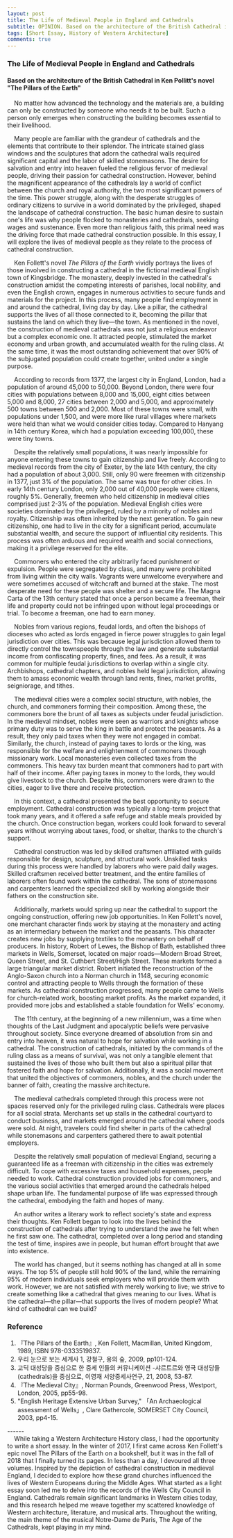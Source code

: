 ```yaml
---
layout: post
title: The Life of Medieval People in England and Cathedrals
subtitle: OPINION. Based on the architecture of the British Cathedral in Ken Pollitt's novel "The Pillars of the Earth"
tags: [Short Essay, History of Western Architecture]
comments: true
---
```


### The Life of Medieval People in England and Cathedrals
#### Based on the architecture of the British Cathedral in Ken Pollitt's novel "The Pillars of the Earth"
&nbsp; &nbsp; No matter how advanced the technology and the materials are, a building can only be constructed by someone who needs it to be built. Such a person only emerges when constructing the building becomes essential to their livelihood.
<br/>

&nbsp; &nbsp; Many people are familiar with the grandeur of cathedrals and the elements that contribute to their splendor. The intricate stained glass windows and the sculptures that adorn the cathedral walls required significant capital and the labor of skilled stonemasons. The desire for salvation and entry into heaven fueled the religious fervor of medieval people, driving their passion for cathedral construction. However, behind the magnificent appearance of the cathedrals lay a world of conflict between the church and royal authority, the two most significant powers of the time. This power struggle, along with the desperate struggles of ordinary citizens to survive in a world dominated by the privileged, shaped the landscape of cathedral construction. The basic human desire to sustain one's life was why people flocked to monasteries and cathedrals, seeking wages and sustenance. Even more than religious faith, this primal need was the driving force that made cathedral construction possible. In this essay, I will explore the lives of medieval people as they relate to the process of cathedral construction.
<br/>

&nbsp; &nbsp; Ken Follett's novel _The Pillars of the Earth_ vividly portrays the lives of those involved in constructing a cathedral in the fictional medieval English town of Kingsbridge. The monastery, deeply invested in the cathedral's construction amidst the competing interests of parishes, local nobility, and even the English crown, engages in numerous activities to secure funds and materials for the project. In this process, many people find employment in and around the cathedral, living day by day. Like a pillar, the cathedral supports the lives of all those connected to it, becoming the pillar that sustains the land on which they live—the town. As mentioned in the novel, the construction of medieval cathedrals was not just a religious endeavor but a complex economic one. It attracted people, stimulated the market economy and urban growth, and accumulated wealth for the ruling class. At the same time, it was the most outstanding achievement that over 90% of the subjugated population could create together, united under a single purpose.
<br/>

&nbsp; &nbsp; According to records from 1377, the largest city in England, London, had a population of around 45,000 to 50,000. Beyond London, there were four cities with populations between 8,000 and 15,000, eight cities between 5,000 and 8,000, 27 cities between 2,000 and 5,000, and approximately 500 towns between 500 and 2,000. Most of these towns were small, with populations under 1,500, and were more like rural villages where markets were held than what we would consider cities today. Compared to Hanyang in 14th century Korea, which had a population exceeding 100,000, these were tiny towns.
<br/>

&nbsp; &nbsp; Despite the relatively small populations, it was nearly impossible for anyone entering these towns to gain citizenship and live freely. According to medieval records from the city of Exeter, by the late 14th century, the city had a population of about 3,000. Still, only 90 were freemen with citizenship in 1377, just 3% of the population. The same was true for other cities. In early 14th century London, only 2,000 out of 40,000 people were citizens, roughly 5%. Generally, freemen who held citizenship in medieval cities comprised just 2-3% of the population. Medieval English cities were societies dominated by the privileged, ruled by a minority of nobles and royalty. Citizenship was often inherited by the next generation. To gain new citizenship, one had to live in the city for a significant period, accumulate substantial wealth, and secure the support of influential city residents. This process was often arduous and required wealth and social connections, making it a privilege reserved for the elite.
<br/>

&nbsp; &nbsp; Commoners who entered the city arbitrarily faced punishment or expulsion. People were segregated by class, and many were prohibited from living within the city walls. Vagrants were unwelcome everywhere and were sometimes accused of witchcraft and burned at the stake. The most desperate need for these people was shelter and a secure life. The Magna Carta of the 13th century stated that once a person became a freeman, their life and property could not be infringed upon without legal proceedings or trial. To become a freeman, one had to earn money.
<br/>

&nbsp; &nbsp; Nobles from various regions, feudal lords, and often the bishops of dioceses who acted as lords engaged in fierce power struggles to gain legal jurisdiction over cities. This was because legal jurisdiction allowed them to directly control the townspeople through the law and generate substantial income from confiscating property, fines, and fees. As a result, it was common for multiple feudal jurisdictions to overlap within a single city. Archbishops, cathedral chapters, and nobles held legal jurisdiction, allowing them to amass economic wealth through land rents, fines, market profits, seigniorage, and tithes.
<br/>

&nbsp; &nbsp; The medieval cities were a complex social structure, with nobles, the church, and commoners forming their composition. Among these, the commoners bore the brunt of all taxes as subjects under feudal jurisdiction. In the medieval mindset, nobles were seen as warriors and knights whose primary duty was to serve the king in battle and protect the peasants. As a result, they only paid taxes when they were not engaged in combat. Similarly, the church, instead of paying taxes to lords or the king, was responsible for the welfare and enlightenment of commoners through missionary work. Local monasteries even collected taxes from the commoners. This heavy tax burden meant that commoners had to part with half of their income. After paying taxes in money to the lords, they would give livestock to the church. Despite this, commoners were drawn to the cities, eager to live there and receive protection.
<br/>

&nbsp; &nbsp; In this context, a cathedral presented the best opportunity to secure employment. Cathedral construction was typically a long-term project that took many years, and it offered a safe refuge and stable meals provided by the church. Once construction began, workers could look forward to several years without worrying about taxes, food, or shelter, thanks to the church's support.
<br/>

&nbsp; &nbsp; Cathedral construction was led by skilled craftsmen affiliated with guilds responsible for design, sculpture, and structural work. Unskilled tasks during this process were handled by laborers who were paid daily wages. Skilled craftsmen received better treatment, and the entire families of laborers often found work within the cathedral. The sons of stonemasons and carpenters learned the specialized skill by working alongside their fathers on the construction site.
<br/>

&nbsp; &nbsp; Additionally, markets would spring up near the cathedral to support the ongoing construction, offering new job opportunities. In Ken Follett's novel, one merchant character finds work by staying at the monastery and acting as an intermediary between the market and the peasants. This character creates new jobs by supplying textiles to the monastery on behalf of producers. In history, Robert of Lewes, the Bishop of Bath, established three markets in Wells, Somerset, located on major roads—Modern Broad Street, Queen Street, and St. Cuthbert Street/High Street. These markets formed a large triangular market district. Robert initiated the reconstruction of the Anglo-Saxon church into a Norman church in 1148, securing economic control and attracting people to Wells through the formation of these markets. As cathedral construction progressed, many people came to Wells for church-related work, boosting market profits. As the market expanded, it provided more jobs and established a stable foundation for Wells' economy.
<br/>

&nbsp; &nbsp; The 11th century, at the beginning of a new millennium, was a time when thoughts of the Last Judgment and apocalyptic beliefs were pervasive throughout society. Since everyone dreamed of absolution from sin and entry into heaven, it was natural to hope for salvation while working in a cathedral. The construction of cathedrals, initiated by the commands of the ruling class as a means of survival, was not only a tangible element that sustained the lives of those who built them but also a spiritual pillar that fostered faith and hope for salvation. Additionally, it was a social movement that united the objectives of commoners, nobles, and the church under the banner of faith, creating the massive architecture. 
<br/>

&nbsp; &nbsp; The medieval cathedrals completed through this process were not spaces reserved only for the privileged ruling class. Cathedrals were places for all social strata. Merchants set up stalls in the cathedral courtyard to conduct business, and markets emerged around the cathedral where goods were sold. At night, travelers could find shelter in parts of the cathedral while stonemasons and carpenters gathered there to await potential employers.
<br/>

&nbsp; &nbsp; Despite the relatively small population of medieval England, securing a guaranteed life as a freeman with citizenship in the cities was extremely difficult. To cope with excessive taxes and household expenses, people needed to work. Cathedral construction provided jobs for commoners, and the various social activities that emerged around the cathedrals helped shape urban life. The fundamental purpose of life was expressed through the cathedral, embodying the faith and hopes of many.
<br/>

&nbsp; &nbsp; An author writes a literary work to reflect society's state and express their thoughts. Ken Follett began to look into the lives behind the construction of cathedrals after trying to understand the awe he felt when he first saw one. The cathedral, completed over a long period and standing the test of time, inspires awe in people, but human effort brought that awe into existence.
<br/>

&nbsp; &nbsp; The world has changed, but it seems nothing has changed at all in some ways. The top 5% of people still hold 90% of the land, while the remaining 95% of modern individuals seek employers who will provide them with work. However, we are not satisfied with merely working to live; we strive to create something like a cathedral that gives meaning to our lives. What is the cathedral—the pillar—that supports the lives of modern people? What kind of cathedral can we build?
<br/>

### Reference
1. 『The Pillars of the Earth』, Ken Follett, Macmillan, United Kingdom, 1989, ISBN 978-0333519837. <br/>
2. 우리 눈으로 보는 세계사 1, 강철구, 용의 숲, 2009, pp101-124. <br/>
3. 고딕 대성당을 중심으로 한 중세 인들의 커뮤니케이션 -샤르트르와 영국 대성당들(cathedrals)을 중심으로, 이영재 서양중세사연구, 21, 2008, 53-87. <br/>
4. 『The Medieval City』, Norman Pounds, Greenwood Press, Westport, London, 2005, pp55-98. <br/>
5. "English Heritage Extensive Urban Survey," 「An Archaeological assessment of Wells」, Clare Gathercole, SOMERSET City Council, 2003, pp4-15. <br/>

------ <br/>
&nbsp; &nbsp; While taking a Western Architecture History class, I had the opportunity to write a short essay. In the winter of 2017, I first came across Ken Follett's epic novel The Pillars of the Earth on a bookshelf, but it was in the fall of 2018 that I finally turned its pages. In less than a day, I devoured all three volumes. Inspired by the depiction of cathedral construction in medieval England, I decided to explore how these grand churches influenced the lives of Western Europeans during the Middle Ages. What started as a light essay soon led me to delve into the records of the Wells City Council in England. Cathedrals remain significant landmarks in Western cities today, and this research helped me weave together my scattered knowledge of Western architecture, literature, and musical arts. Throughout the writing, the main theme of the musical Notre-Dame de Paris, The Age of the Cathedrals, kept playing in my mind.
